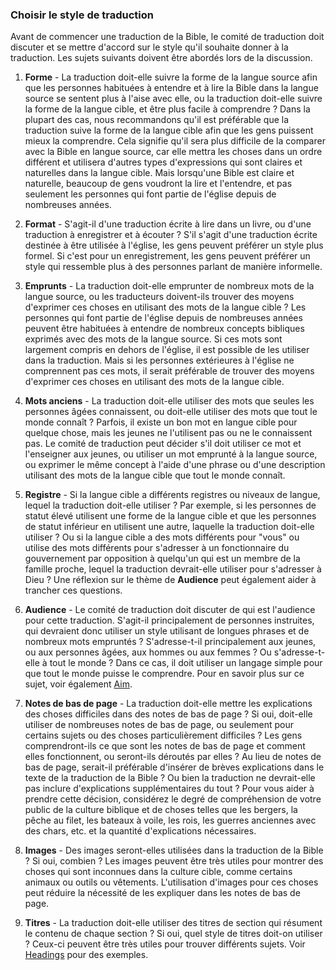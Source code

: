 ### Choisir le style de traduction

Avant de commencer une traduction de la Bible, le comité de traduction doit discuter et se mettre d'accord sur le style qu'il souhaite donner à la traduction. Les sujets suivants doivent être abordés lors de la discussion.

1. **Forme** - La traduction doit-elle suivre la forme de la langue source afin que les personnes habituées à entendre et à lire la Bible dans la langue source se sentent plus à l'aise avec elle, ou la traduction doit-elle suivre la forme de la langue cible, et être plus facile à comprendre ? Dans la plupart des cas, nous recommandons qu'il est préférable que la traduction suive la forme de la langue cible afin que les gens puissent mieux la comprendre. Cela signifie qu'il sera plus difficile de la comparer avec la Bible en langue source, car elle mettra les choses dans un ordre différent et utilisera d'autres types d'expressions qui sont claires et naturelles dans la langue cible. Mais lorsqu'une Bible est claire et naturelle, beaucoup de gens voudront la lire et l'entendre, et pas seulement les personnes qui font partie de l'église depuis de nombreuses années.

2. **Format** - S'agit-il d'une traduction écrite à lire dans un livre, ou d'une traduction à enregistrer et à écouter ? S'il s'agit d'une traduction écrite destinée à être utilisée à l'église, les gens peuvent préférer un style plus formel. Si c'est pour un enregistrement, les gens peuvent préférer un style qui ressemble plus à des personnes parlant de manière informelle.

3. **Emprunts** - La traduction doit-elle emprunter de nombreux mots de la langue source, ou les traducteurs doivent-ils trouver des moyens d'exprimer ces choses en utilisant des mots de la langue cible ? Les personnes qui font partie de l'église depuis de nombreuses années peuvent être habituées à entendre de nombreux concepts bibliques exprimés avec des mots de la langue source. Si ces mots sont largement compris en dehors de l'église, il est possible de les utiliser dans la traduction. Mais si les personnes extérieures à l'église ne comprennent pas ces mots, il serait préférable de trouver des moyens d'exprimer ces choses en utilisant des mots de la langue cible.

4. **Mots anciens** - La traduction doit-elle utiliser des mots que seules les personnes âgées connaissent, ou doit-elle utiliser des mots que tout le monde connaît ? Parfois, il existe un bon mot en langue cible pour quelque chose, mais les jeunes ne l'utilisent pas ou ne le connaissent pas. Le comité de traduction peut décider s'il doit utiliser ce mot et l'enseigner aux jeunes, ou utiliser un mot emprunté à la langue source, ou exprimer le même concept à l'aide d'une phrase ou d'une description utilisant des mots de la langue cible que tout le monde connaît.

5. **Registre** - Si la langue cible a différents registres ou niveaux de langue, lequel la traduction doit-elle utiliser ? Par exemple, si les personnes de statut élevé utilisent une forme de la langue cible et que les personnes de statut inférieur en utilisent une autre, laquelle la traduction doit-elle utiliser ? Ou si la langue cible a des mots différents pour "vous" ou utilise des mots différents pour s'adresser à un fonctionnaire du gouvernement par opposition à quelqu'un qui est un membre de la famille proche, lequel la traduction devrait-elle utiliser pour s'adresser à Dieu ? Une réflexion sur le thème de **Audience** peut également aider à trancher ces questions.

6. **Audience** - Le comité de traduction doit discuter de qui est l'audience pour cette traduction. S'agit-il principalement de personnes instruites, qui devraient donc utiliser un style utilisant de longues phrases et de nombreux mots empruntés ? S'adresse-t-il principalement aux jeunes, ou aux personnes âgées, aux hommes ou aux femmes ? Ou s'adresse-t-elle à tout le monde ? Dans ce cas, il doit utiliser un langage simple pour que tout le monde puisse le comprendre. Pour en savoir plus sur ce sujet, voir également [Aim](../translate-aim/01.md).

7. **Notes de bas de page** - La traduction doit-elle mettre les explications des choses difficiles dans des notes de bas de page ? Si oui, doit-elle utiliser de nombreuses notes de bas de page, ou seulement pour certains sujets ou des choses particulièrement difficiles ? Les gens comprendront-ils ce que sont les notes de bas de page et comment elles fonctionnent, ou seront-ils déroutés par elles ? Au lieu de notes de bas de page, serait-il préférable d'insérer de brèves explications dans le texte de la traduction de la Bible ? Ou bien la traduction ne devrait-elle pas inclure d'explications supplémentaires du tout ? Pour vous aider à prendre cette décision, considérez le degré de compréhension de votre public de la culture biblique et de choses telles que les bergers, la pêche au filet, les bateaux à voile, les rois, les guerres anciennes avec des chars, etc. et la quantité d'explications nécessaires.

8. **Images** - Des images seront-elles utilisées dans la traduction de la Bible ? Si oui, combien ? Les images peuvent être très utiles pour montrer des choses qui sont inconnues dans la culture cible, comme certains animaux ou outils ou vêtements. L'utilisation d'images pour ces choses peut réduire la nécessité de les expliquer dans les notes de bas de page.

9. **Titres** - La traduction doit-elle utiliser des titres de section qui résument le contenu de chaque section ? Si oui, quel style de titres doit-on utiliser ? Ceux-ci peuvent être très utiles pour trouver différents sujets. Voir [Headings](../../checking/headings/01.md) pour des exemples.

